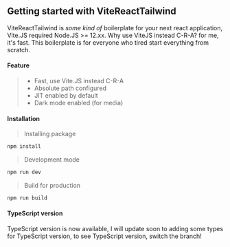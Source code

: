 ## Getting started with ViteReactTailwind

ViteReactTailwind is _some kind of_ boilerplate for your next react application, Vite.JS required
Node.JS >= 12.xx.
Why use ViteJS instead C-R-A? for me, it's fast.
This boilerplate is for everyone who tired start everything from scratch.

#### Feature

> - Fast, use Vite.JS instead C-R-A
> - Absolute path configured
> - JIT enabled by default
> - Dark mode enabled (for media)

#### Installation

> Installing package

```zsh
npm install
```

> Development mode

```zsh
npm run dev
```

> Build for production

```zsh
npm run build
```

#### TypeScript version

TypeScript version is now available, I will update soon to adding some types for TypeScript version, to see TypeScript version, switch the branch!
